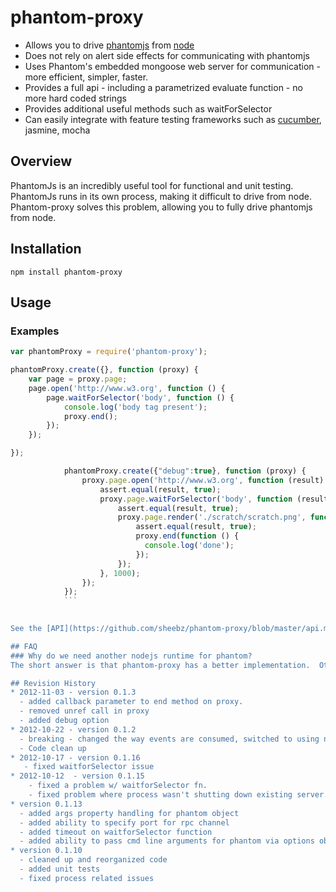 # phantom-proxy
* Allows you to drive [phantomjs](www.phantomjs.org) from [node](www.nodejs.org)
* Does not rely on alert side effects for communicating with phantomjs
* Uses Phantom's embedded mongoose web server for communication - more efficient, simpler, faster.
* Provides a full api - including a parametrized evaluate function - no more hard coded strings
* Provides additional useful methods such as waitForSelector
* Can easily integrate with feature testing frameworks such as [cucumber](https://github.com/cucumber/cucumber-js), jasmine, mocha

## Overview
PhantomJs is an incredibly useful tool for functional and unit testing.  PhantomJs runs in its own process, making it difficult to drive from node.  Phantom-proxy solves this problem, allowing you to fully drive phantomjs from node.

## Installation

`npm install phantom-proxy`

## Usage
### Examples
```javascript
var phantomProxy = require('phantom-proxy');

phantomProxy.create({}, function (proxy) {
    var page = proxy.page;
    page.open('http://www.w3.org', function () {
        page.waitForSelector('body', function () {
            console.log('body tag present');
            proxy.end();
        });
    });

});
```

```javascript
            phantomProxy.create({"debug":true}, function (proxy) {
                proxy.page.open('http://www.w3.org', function (result) {
                    assert.equal(result, true);
                    proxy.page.waitForSelector('body', function (result) {
                        assert.equal(result, true);
                        proxy.page.render('./scratch/scratch.png', function (result) {
                            assert.equal(result, true);
                            proxy.end(function () {
                              console.log('done');
                            });
                        });
                    }, 1000);
                });
            });
            ```
            

See the [API](https://github.com/sheebz/phantom-proxy/blob/master/api.md) documentation for more usage information.

## FAQ
### Why do we need another nodejs runtime for phantom?
The short answer is that phantom-proxy has a better implementation.  Other drivers seem to use a side effect of alerts to communicate with phantomjs, which unfortunately is not a good long term solution. Also all the other libraries I have seen do not have a fully implemented the evaluate function - you can't pass additional arguments to the client side function.  This is a big problem and was the main motivation for creating this package.

## Revision History
* 2012-11-03 - version 0.1.3
  - added callback parameter to end method on proxy.
  - removed unref call in proxy
  - added debug option
* 2012-10-22 - version 0.1.2
  - breaking - changed the way events are consumed, switched to using nodes emmitter to brodcast events as opposed to invoking instance methods on the object.  To fix issues, use [object].on('eventname') style syntax.
  - Code clean up
* 2012-10-17 - version 0.1.16
   - fixed waitforSelector issue
* 2012-10-12  - version 0.1.15
    - fixed a problem w/ waitforSelector fn.
    - fixed problem where process wasn't shutting down existing server.
* version 0.1.13
  - added args property handling for phantom object
  - added ability to specify port for rpc channel
  - added timeout on waitforSelector function
  - added ability to pass cmd line arguments for phantom via options object
* version 0.1.10
  - cleaned up and reorganized code
  - added unit tests
  - fixed process related issues

